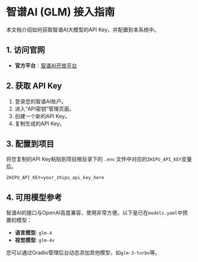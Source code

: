 # 智谱AI (GLM) 接入指南

本文档介绍如何获取智谱AI大模型的API Key，并配置到本系统中。

## 1. 访问官网

- **官方平台**：[智谱AI开放平台](https://open.bigmodel.cn/)

## 2. 获取 API Key

1.  登录您的智谱AI账户。
2.  进入“API密钥”管理页面。
3.  创建一个新的API Key。
4.  复制生成的API Key。

## 3. 配置到项目

将您复制的API Key粘贴到项目根目录下的 `.env` 文件中对应的`ZHIPU_API_KEY`变量后。

```env
ZHIPU_API_KEY=your_zhipu_api_key_here
```

## 4. 可用模型参考

智谱AI的接口与OpenAI高度兼容，使用非常方便。以下是已在`models.yaml`中预置的模型：

- **语言模型**: `glm-4`
- **视觉模型**: `glm-4v`

您可以通过Gradio管理后台动态添加其他模型，如`glm-3-turbo`等。
